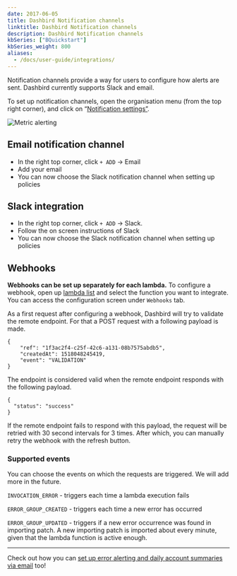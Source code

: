 ```yaml
---
date: 2017-06-05
title: Dashbird Notification channels
linktitle: Dashbird Notification channels
description: Dashbird Notification channels
kbSeries: ["BQuickstart"]
kbSeries_weight: 800
aliases:
  - /docs/user-guide/integrations/
---
```


<p>Notification channels provide a way for users to configure how alerts are sent. Dashbird currently supports Slack and email.</p>

<p>To set up notification channels, open the organisation menu (from the top right corner), and click on “<a href="https://app.dashbird.io/client/notifications" target="_blank">Notification settings”</a>.</p>

<p><img src="/images/docs/notification-channels.png" alt="Metric alerting"></p>

<h2 id="email-notification-channel">Email notification channel</h2>

<ul>
<li>In the right top corner, click  <code>+ ADD</code> -&gt; Email</li>
<li>Add your email</li>
<li>You can now choose the Slack notification channel when setting up policies</li>
</ul>

<h2 id="slack-integration">Slack integration</h2>

<ul>
<li>In the right top corner, click  <code>+ ADD</code> -&gt; Slack.</li>
<li>Follow the on screen instructions of Slack</li>
<li>You can now choose the Slack notification channel when setting up policies</li>
</ul>

<h2 id="webhooks">Webhooks</h2>

<p><strong>Webhooks can be set up separately for each lambda.</strong> To configure a webhook, open up <a href="https://app.dashbird.io/lambdas" target="_blank">lambda list</a> and select the function you want to integrate. You can access the configuration screen under <code>Webhooks</code> tab.</p>

<p>As a first request after configuring a webhook, Dashbird will try to validate the remote endpoint. For that a POST request with a following payload is made.</p>

<pre><code>{
    "ref": "1f3ac2f4-c25f-42c6-a131-08b7575abdb5",
    "createdAt": 1518048245419,
    "event": "VALIDATION"
}
</code></pre>

<p>The endpoint is considered valid when the remote endpoint responds with the following payload.</p>

<pre><code>{
  "status": "success"
}
</code></pre>

<p>If the remote endpoint fails to respond with this payload, the request will be retried with 30 second intervals for 3 times. After which, you can manually retry the webhook with the refresh button.</p>

<h3 id="supported-events">Supported events</h3>

<p>You can choose the events on which the requests are triggered. We will add more in the future.</p>

<p><code>INVOCATION_ERROR</code> - triggers each time a lambda execution fails</p>

<p><code>ERROR_GROUP_CREATED</code> - triggers each time a new error has occurred</p>

<p><code>ERROR_GROUP_UPDATED</code> - triggers if a new error occurrence was found in importing patch. A new importing patch is imported about every minute, given that the lambda function is active enough.</p>

<hr>

<p>Check out how you can <a href="https://dashbird.io/docs/application-guide/errors-and-policies/">set up error alerting and daily account summaries via email</a> too!</p>
